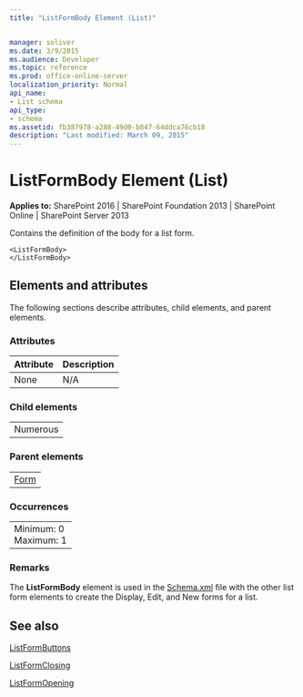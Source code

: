 ```yaml
---
title: "ListFormBody Element (List)"


manager: soliver
ms.date: 3/9/2015
ms.audience: Developer
ms.topic: reference
ms.prod: office-online-server
localization_priority: Normal
api_name:
- List schema
api_type:
- schema
ms.assetid: fb387978-a288-49d0-b847-64ddca76cb18
description: "Last modified: March 09, 2015"
---
```


# ListFormBody Element (List)

 
  
 **Applies to:** SharePoint 2016 | SharePoint Foundation 2013 | SharePoint Online | SharePoint Server 2013
  
Contains the definition of the body for a list form.
  
```
<ListFormBody>
</ListFormBody>
```

## Elements and attributes

The following sections describe attributes, child elements, and parent elements.

### Attributes

|**Attribute**|**Description**|
|:-----|:-----|
|None  <br/> |N/A  <br/> |
   
### Child elements

||
|:-----|
|Numerous |
   
### Parent elements

||
|:-----|
|[Form](form-element-list.md)|
   
### Occurrences

||
|:-----|
|Minimum: 0  <br/> Maximum: 1  <br/> |
   
### Remarks

The **ListFormBody** element is used in the [Schema.xml](http://msdn.microsoft.com/library/c2f01064-80d8-47ee-b602-ecf4c480ac56%28Office.15%29.aspx) file with the other list form elements to create the Display, Edit, and New forms for a list. 
  
## See also



[ListFormButtons](listformbuttons-element-list.md)
  
[ListFormClosing](listformclosing-element-list.md)
  
[ListFormOpening](http://msdn.microsoft.com/library/15f6cc48-7dd9-4d5d-baf5-e54e1fb7945bfb7945b%28Office.15%29.aspx)

